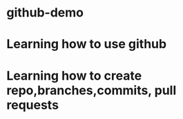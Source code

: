 
# github-demo
# Learning how to use github
# Learning how to create repo,branches,commits, pull requests 
